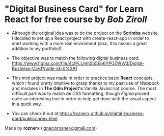 # "Digital Business Card" for Learn React for free course by *Bob Ziroll*

- Although the original idea was to do the project on the **Scrimba** website, I decided to set up a React project with create-react-app in order to start working with a more real enviroment (also, this makes a great addition to my portfolio!).

- The objective was to match the following digital business card: https://www.figma.com/file/4ctPLUvIn5b5Ep6YPOZWWd/Digital-Business-Card?node-id=0%3A1

- This mini project was made in order to practice basic **React** concepts, which I found pretty intuitive to grasp thanks to my past use of *Webpack* and modules in **The Odin Project's** Vanilla Javascript course. The most difficult part was to match de CSS formatting, though *Figma* proved quite an interesting
tool in order to help get done with the visual aspect in a quick way.

- You can check it out at https://roznerx.github.io/digital-business-card/public/index.html

Made by **roznerx** (ignaciorosner@gmail.com)
